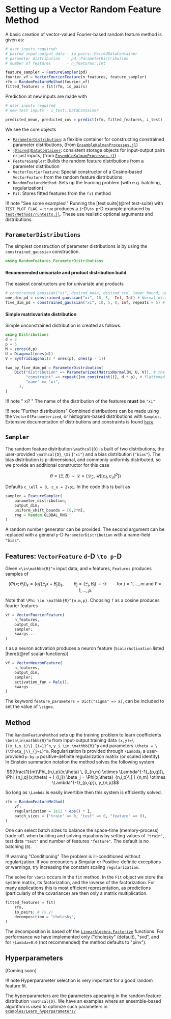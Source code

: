 # Setting up a Vector Random Feature Method

A basic creation of vector-valued Fourier-based random feature method is given as:

```julia
# user inputs required:
# paired input-output data - io_pairs::PairedDataContainer 
# parameter distribution   - pd::ParameterDistribution 
# number of features       - n_features::Int

feature_sampler = FeatureSampler(pd) 
fourier_vf = VectorFourierFeature(n_features, feature_sampler) 
rfm = RandomFeatureMethod(fourier_vf)
fitted_features = fit(rfm, io_pairs)
```
Prediction at new inputs are made with
``` julia
# user inputs required
# new test inputs - i_test::DataContainer

predicted_mean, predicted_cov = predict(rfm, fitted_features, i_test)
```
We see the core objects
- [`ParameterDistribution`](https://clima.github.io/EnsembleKalmanProcesses.jl/stable/parameter_distributions/): a flexible container for constructing constrained parameter distributions, (from [`EnsembleKalmanProcesses.jl`](https://clima.github.io/EnsembleKalmanProcesses.jl/stable/))
- [`(Paired)DataContainer`](https://clima.github.io/EnsembleKalmanProcesses.jl/stable/internal_data_representation): consistent storage objects for input-output pairs or just inputs, (from [`EnsembleKalmanProcesses.jl`](https://clima.github.io/EnsembleKalmanProcesses.jl/stable))
- `FeatureSampler`: Builds the random feature distributions from a parameter distribution
- `VectorFourierFeature`: Special constructor of a Cosine-based `VectorFeature` from the random feature distributions
- `RandomFeatureMethod`: Sets up the learning problem (with e.g. batching, regularization)
- `Fit`: Stores fitted features from the `fit` method

!!! note "See some examples!"
    Running the [test suite](@ref test-suite) with `TEST_PLOT_FLAG = true` produces a ``1``-D``\to p``-D example produced by [`test/Methods/runtests.jl`](https://github.com/CliMA/RandomFeatures.jl/tree/main/test/Methods). These use realistic optional arguments and distributions.

## `ParameterDistributions`

The simplest construction of parameter distributions is by using the `constrained_gaussian` construction.


```julia
using RandomFeatures.ParameterDistributions
```
#### **Recommended** univariate and product distribution build
The easiest constructors are for univariate and products
```julia
# constrained_gaussian("xi", desired_mean, desired_std, lower_bound, upper_bound)
one_dim_pd = constrained_gaussian("xi", 10, 5, -Inf, Inf) # Normal distribution
five_dim_pd = constrained_gaussian("xi", 10, 5, 0, Inf, repeats = 5) # Log-normal (approx mean 10 & approx std 5) in each of the five dimensions
```
#### Simple matrixvariate distribution
Simple unconstrained distribution is created as follows. 
```julia
using Distributions
d = 2
p = 5
M = zeros(d,p)
U = Diagonal(ones(d))
V = SymTridiagonal(2 * ones(p), ones(p - 1))

two_by_five_dim_pd = ParameterDistribution(
    Dict("distribution" => Parameterized(MatrixNormal(M, U, V)), # the distribution
         "constraint" => repeat([no_constraint()], d * p), # flattened constraints 
         "name" => "xi",
      ),
)
```
!!! note " xi? "
    The name of the distribution of the features **must** be `"xi"`
    
!!! note "Further distributions"
    Combined distributions can be made using the `VectorOfParameterized`, or histogram-based distributions with `Samples`. Extensive documentation of distributions and constraints is found [`here`](https://clima.github.io/EnsembleKalmanProcesses.jl/stable/parameter_distributions/).

## `Sampler`
The random feature distribution ``\mathcal{D}`` is built of two distributions, the user-provided ``\mathcal{D}_\Xi`` (`"xi"`) and a bias distribution (`"bias"`). The bias distribution is p-dimensional, and commonly uniformly distributed, so we provide an additional constructor for this case

```math
\theta = (\Xi,B) \sim \mathcal{D} = (\mathcal{D}_\Xi, \mathcal{U}([c_\ell,c_u]^p))
```
Defaults ``c_\ell = 0, c_u = 2\pi``. In the code this is built as
```julia
sampler = FeatureSampler(
    parameter_distribution,
    output_dim;
    uniform_shift_bounds = [0,2*π],
    rng = Random.GLOBAL_RNG
)
```
 A random number generator can be provided. The second argument can be replaced with a general ``p``-D `ParameterDistribution` with a name-field `"bias"`.

## Features: `VectorFeature` ``d``-D ``\to p``-D

Given ``x\in\mathbb{R}^n`` input data, and ``m`` features, `Features` produces samples of
```math
(\Phi(x;\theta_j))_\ell = (\sigma f(\Xi_j x + B_j))_\ell,\qquad \theta_j=(\Xi_j,B_j) \sim \mathcal{D}\qquad \mathrm{for}\ j=1,\dots,m \ \text{and} \ \ell=1,\dots,p.
```
Note that ``\Phi \in \mathbb{R}^{n,m,p}``.  Choosing ``f`` as a cosine produces fourier features
```julia
vf = VectorFourierFeature(
    n_features,
    output_dim,
    sampler;
    kwargs...
) 
```
``f`` as a neuron activation produces a neuron feature (`ScalarActivation` listed [here](@ref scalar-functions)) 
```julia
vf = VectorNeuronFeature(
    n_features,
    output_dim,
    sampler;
    activation_fun = Relu(),
    kwargs...
) 
```
The keyword `feature_parameters = Dict("sigma" => a)`, can be included to set the value of ``\sigma``.

## Method

The `RandomFeatureMethod` sets up the training problem to learn coefficients ``\beta\in\mathbb{R}^m`` from input-output training data ``(x,y)=\{(x_i,y_i)\}_{i=1}^n``, ``y_i \in \mathbb{R}^p``  and parameters ``\theta = \{\theta_j\}_{j=1}^m``. Regularization is provided through ``\Lambda``, a user-provided `p-by-p` positive-definite regularization matrix (or scaled identity). In Einstein summation notation the method solves the following system
```math
(\frac{1}{m}\Phi_{n,i,p}(x;\theta) \, [I_{n,m} \otimes \Lambda^{-1}_{p,q}]\, \Phi_{n,j,q}(x;\theta) + I_{i,j}) \beta_j = \Phi(x;\theta)_{n,i,p}\,[ I_{n,m} \otimes \Lambda^{-1}_{p,q}]\, y_{n,p}
```
So long as ``\Lambda`` is easily invertible then this system is efficiently solved.       

```julia
rfm = RandomFeatureMethod(
    vf;
    regularization = 1e12 * eps() * I,
    batch_sizes = ("train" => 0, "test" => 0, "feature" => 0),
)
```
One can select batch sizes to balance the space-time (memory-process) trade-off. when building and solving equations by setting values of `"train"`, test data `"test"` and number of features `"feature"`. The default is no batching (`0`).

!!! warning "Conditioning"
    The problem is ill-conditioned without regularization.
    If you encounters a Singular or Positive-definite exceptions or warnings, try increasing the constant scaling `regularization`. 
   



The solve for ``\beta`` occurs in the `fit` method. In the `Fit` object we store the system matrix, its factorization, and the inverse of the factorization. For many applications this is most efficient representation, as predictions (particularly of the covariance) are then only a matrix multiplication.
```julia
fitted_features = fit(
    rfm,
    io_pairs; # (x,y)
    decomposition = "cholesky",
)
```
The decomposition is based off the [`LinearAlgebra.Factorize`](https://docs.julialang.org/en/v1/stdlib/LinearAlgebra/#man-linalg-factorizations) functions. For performance we have implemented only ("cholesky" (default), "svd", and for ``\Lambda=0.0`` (not recommended) the method defaults to "pinv"). 



## Hyperparameters

[Coming soon]

!!! note
    Hyperparameter selection is very important for a good random feature fit.

The hyperparameters are the parameters appearing in the random feature distribution ``\mathcal{D}``. We have an examples where an ensemble-based algorithm is used to optimize such parameters in [`examples/Learn_hyperparameters/`](https://github.com/CliMA/RandomFeatures.jl/tree/main/examples/Learn_hyperparameters)


